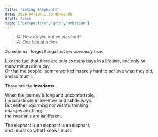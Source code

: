 ```yaml
---
title: "Eating Elephants"
date: 2020-04-19T11:35:45+08:00
draft: false
tags: ["perspective","grit","ambition"]
---
```

> *Q: How do you eat an elephant?*  
> *A: One bite at a time.*

Sometimes I forget things that are *obviously* true.

Like the fact that there are only so many days in a lifetime, and only so many minutes in a day.  
Or that the people I admire worked insanely hard to achieve what they did, and so must I.  

These are the **invariants**.

When the journey is long and uncomfortable,  
I procrastinate in inventive and subtle ways.  
But neither squirming nor wishful thinking  
    changes anything;  
the invariants are indifferent.

The elephant is an elephant is an elephant,  
and I must do what I know I must.
